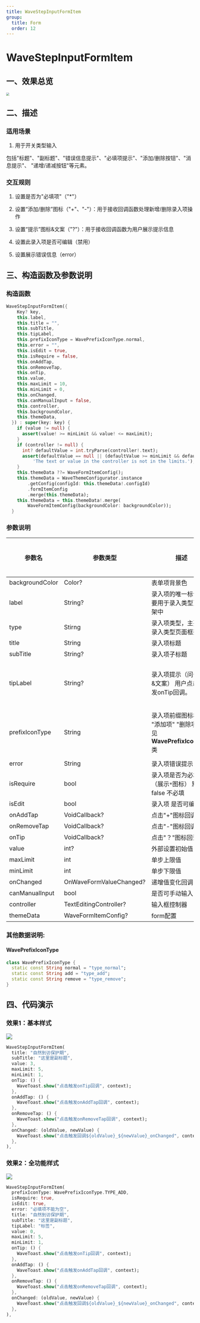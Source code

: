 ```yaml
---
title: WaveStepInputFormItem
group:
  title: Form
  order: 12
---
```


# WaveStepInputFormItem

## 一、效果总览

<img src="./img/WaveStepInputFormItemIntro.png" style="zoom:50%;" />

## 二、描述

### 适用场景

1. 用于开关类型输入

包括"标题"、"副标题"、"错误信息提示"、"必填项提示"、"添加/删除按钮"、"消息提示"、 "递增/递减按钮"等元素。

### 交互规则

1. 设置是否为"必填项"（"*"）

2. 设置“添加/删除”图标（"+"、"-"）：用于接收回调函数处理新增/删除录入项操作

3. 设置“提示”图标&文案（"?"）：用于接收回调函数为用户展示提示信息

4. 设置此录入项是否可编辑（禁用）

5. 设置展示错误信息（error）

## 三、构造函数及参数说明

### 构造函数

```dart
WaveStepInputFormItem({
    Key? key,
    this.label,
    this.title = "",
    this.subTitle,
    this.tipLabel,
    this.prefixIconType = WavePrefixIconType.normal,
    this.error = "",
    this.isEdit = true,
    this.isRequire = false,
    this.onAddTap,
    this.onRemoveTap,
    this.onTip,
    this.value,
    this.maxLimit = 10,
    this.minLimit = 0,
    this.onChanged,
    this.canManualInput = false,
    this.controller,
    this.backgroundColor,
    this.themeData,
  }) : super(key: key) {
    if (value != null) {
      assert(value! >= minLimit && value! <= maxLimit);
    }
    if (controller != null) {
      int? defaultValue = int.tryParse(controller!.text);
      assert(defaultValue == null || (defaultValue >= minLimit && defaultValue <= maxLimit),
          'The text or value in the controller is not in the limits.');
    }
    this.themeData ??= WaveFormItemConfig();
    this.themeData = WaveThemeConfigurator.instance
        .getConfig(configId: this.themeData!.configId)
        .formItemConfig
        .merge(this.themeData);
    this.themeData = this.themeData!.merge(
        WaveFormItemConfig(backgroundColor: backgroundColor));
  }
```

### 参数说明

| **参数名** | **参数类型** | **描述** | **是否必填** | **默认值** | **备注** |
| --- | --- | --- | --- | --- | --- |
| backgroundColor | Color? | 表单项背景色 | 否 | 走主题配置默认色值 Colors.white |  |
| label | String? | 录入项的唯一标识，主要用于录入类型页面框架中 | 否 | 无 |  |
| type | Stirng | 录入项类型，主要用于录入类型页面框架中 | 否 | WaveInputItemType.textStepInputType | 外部可根据此字段判断表单项类型 |
| title | String | 录入项标题 | 否 | '' |  |
| subTitle | String? | 录入项子标题 | 否 | 无 |  |
| tipLabel | String? | 录入项提示（问号图标&文案） 用户点击时触发onTip回调。 | 否 | 备注中类型3 | 1. 设置"空字符串"时展示问号图标 2. 设置"非空字符串"时展示问号图标&文案 3. 若不赋值或赋值为null时，不显示提示项 |
| prefixIconType | String | 录入项前缀图标样式 "添加项" "删除项" 详见 **WavePrefixIconType** 类 | 否 | WavePrefixIconType.normal | 1. 不展示图标：WavePrefixIconType.normal 2. 展示加号图标：WavePrefixIconType.add 3. 展示减号图标：WavePrefixIconType.remove |
| error | String | 录入项错误提示 | 否 | '' |  |
| isRequire | bool | 录入项是否为必填项（展示`*`图标） 默认为 false 不必填 | 否 | false |  |
| isEdit | bool | 录入项 是否可编辑 | 否 | true | true：可编辑false：禁用 |
| onAddTap | VoidCallback? | 点击"+"图标回调 | 否 | 无 | 见**prefixIconType**字段 |
| onRemoveTap | VoidCallback? | 点击"-"图标回调 | 否 | 无 | 见**prefixIconType**字段 |
| onTip | VoidCallback? | 点击"？"图标回调 | 否 | 无 | 见**tipLabel**字段 |
| value | int? | 外部设置初始值 | 否 | 0 |  |
| maxLimit | int | 单步上限值 | 否 | 10 |  |
| minLimit | int | 单步下限值 | 否 | 0 |  |
| onChanged | OnWaveFormValueChanged? | 递增值变化回调 | 否 | 无 |  |
| canManualInput | bool | 是否可手动输入 | 否 | false |  |
| controller | TextEditingController? | 输入框控制器 | 否 | 无 |  |
| themeData | WaveFormItemConfig? | form配置 | 否 | 无 | |

### 其他数据说明:

#### WavePrefixIconType

```dart
class WavePrefixIconType {
  static const String normal = "type_normal";
  static const String add = "type_add";
  static const String remove = "type_remove";
}
```
## 四、代码演示

### 效果1：基本样式

![](./img/WaveStepInputFormItemDemo1.png)
```dart
WaveStepInputFormItem(
  title: "自然到访保护期",
  subTitle: "这里是副标题",
  value: 3,
  maxLimit: 5,
  minLimit: 1,
  onTip: () {
    WaveToast.show("点击触发onTip回调", context);
  },
  onAddTap: () {
    WaveToast.show("点击触发onAddTap回调", context);
  },
  onRemoveTap: () {
    WaveToast.show("点击触发onRemoveTap回调", context);
  },
  onChanged: (oldValue, newValue) {
    WaveToast.show("点击触发回调${oldValue}_${newValue}_onChanged", context);
  },
),
```
### 效果2：全功能样式

![](./img/WaveStepInputFormItemDemo2.png)
```dart
WaveStepInputFormItem(
  prefixIconType: WavePrefixIconType.TYPE_ADD,
  isRequire: true,
  isEdit: true,
  error: "必填项不能为空",
  title: "自然到访保护期",
  subTitle: "这里是副标题",
  tipLabel: "标签",
  value: 0,
  maxLimit: 5,
  minLimit: 1,
  onTip: () {
    WaveToast.show("点击触发onTip回调", context);
  },
  onAddTap: () {
    WaveToast.show("点击触发onAddTap回调", context);
  },
  onRemoveTap: () {
    WaveToast.show("点击触发onRemoveTap回调", context);
  },
  onChanged: (oldValue, newValue) {
    WaveToast.show("点击触发回调${oldValue}_${newValue}_onChanged", context);
  },
),
```
